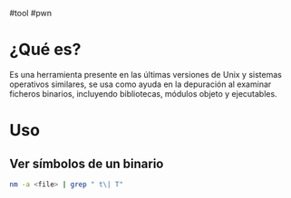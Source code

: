 #tool #pwn 

# ¿Qué es?

Es una herramienta presente en las últimas versiones de Unix y sistemas operativos similares, se usa como ayuda en la depuración al examinar ficheros binarios, incluyendo bibliotecas, módulos objeto y ejecutables.

# Uso

## Ver símbolos de un binario

```bash
nm -a <file> | grep " t\| T"
```